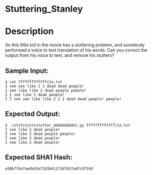 # Stuttering_Stanley

# Description

<p>So this little kid in the movie has a stuttering problem, and somebody performed a voice to text translation of his words. Can you correct the output from his voice to text, and remove his stutters?
</p>

## Sample Input:

```
$ cat fffffffffffffile.txt
I see see like 2 2 dead dead people!
I see like like 2 dead people people!
I I see like 2 dead people!
I I see see like like 2 2 2 dead dead people! people!
```
## Expected Output:

```
$ ./ststststststutter_dddddddddot.py fffffffffffffile.txt
I see like 2 dead people!
I see like 2 dead people people!
I see like 2 dead people!
I see like 2 dead people!
```
## Expected SHA1 Hash:

```
e50bff4a7ae0bd2e71d3b41173dfb57adfc97169
```
